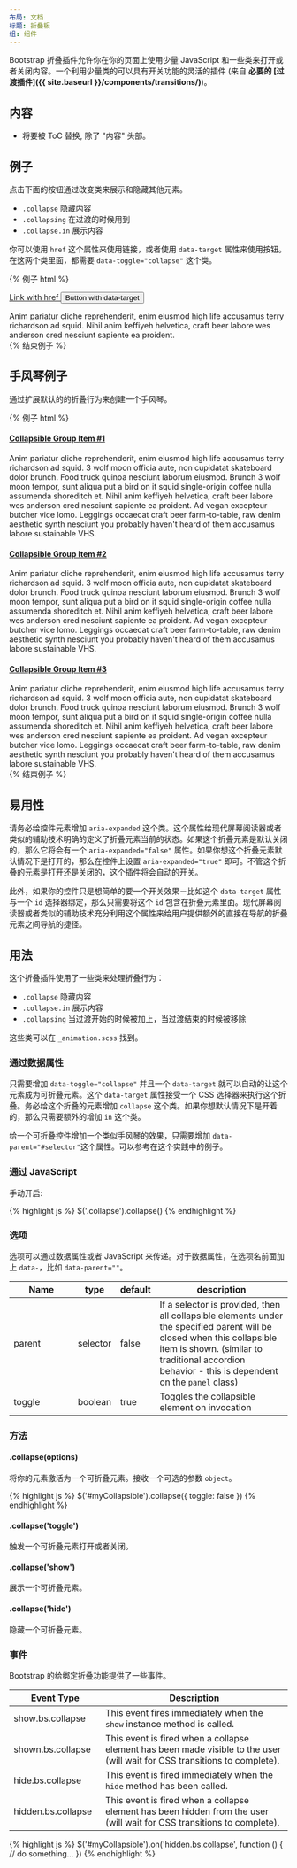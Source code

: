 ```yaml
---
布局: 文档
标题: 折叠板
组: 组件
---
```


Bootstrap 折叠插件允许你在你的页面上使用少量 JavaScript 和一些类来打开或者关闭内容。一个利用少量类的可以具有开关功能的灵活的插件 (来自 **必要的 [过渡插件]({{ site.baseurl }}/components/transitions/)**)。

## 内容

* 将要被 ToC 替换, 除了 "内容" 头部。

## 例子

点击下面的按钮通过改变类来展示和隐藏其他元素。

- `.collapse` 隐藏内容
- `.collapsing` 在过渡的时候用到
- `.collapse.in` 展示内容

你可以使用 `href` 这个属性来使用链接，或者使用 `data-target` 属性来使用按钮。在这两个类里面，都需要 `data-toggle="collapse"` 这个类。

{% 例子 html %}
<p>
  <a class="btn btn-primary" data-toggle="collapse" href="#collapseExample" aria-expanded="false" aria-controls="collapseExample">
    Link with href
  </a>
  <button class="btn btn-primary" type="button" data-toggle="collapse" data-target="#collapseExample" aria-expanded="false" aria-controls="collapseExample">
    Button with data-target
  </button>
</p>
<div class="collapse" id="collapseExample">
  <div class="card card-block">
    Anim pariatur cliche reprehenderit, enim eiusmod high life accusamus terry richardson ad squid. Nihil anim keffiyeh helvetica, craft beer labore wes anderson cred nesciunt sapiente ea proident.
  </div>
</div>
{% 结束例子 %}

## 手风琴例子

通过扩展默认的的折叠行为来创建一个手风琴。

{% 例子 html %}
<div id="accordion" role="tablist" aria-multiselectable="true">
  <div class="panel panel-default">
    <div class="panel-heading" role="tab" id="headingOne">
      <h4 class="panel-title">
        <a data-toggle="collapse" data-parent="#accordion" href="#collapseOne" aria-expanded="true" aria-controls="collapseOne">
          Collapsible Group Item #1
        </a>
      </h4>
    </div>
    <div id="collapseOne" class="panel-collapse collapse in" role="tabpanel" aria-labelledby="headingOne">
      Anim pariatur cliche reprehenderit, enim eiusmod high life accusamus terry richardson ad squid. 3 wolf moon officia aute, non cupidatat skateboard dolor brunch. Food truck quinoa nesciunt laborum eiusmod. Brunch 3 wolf moon tempor, sunt aliqua put a bird on it squid single-origin coffee nulla assumenda shoreditch et. Nihil anim keffiyeh helvetica, craft beer labore wes anderson cred nesciunt sapiente ea proident. Ad vegan excepteur butcher vice lomo. Leggings occaecat craft beer farm-to-table, raw denim aesthetic synth nesciunt you probably haven't heard of them accusamus labore sustainable VHS.
    </div>
  </div>
  <div class="panel panel-default">
    <div class="panel-heading" role="tab" id="headingTwo">
      <h4 class="panel-title">
        <a class="collapsed" data-toggle="collapse" data-parent="#accordion" href="#collapseTwo" aria-expanded="false" aria-controls="collapseTwo">
          Collapsible Group Item #2
        </a>
      </h4>
    </div>
    <div id="collapseTwo" class="panel-collapse collapse" role="tabpanel" aria-labelledby="headingTwo">
      Anim pariatur cliche reprehenderit, enim eiusmod high life accusamus terry richardson ad squid. 3 wolf moon officia aute, non cupidatat skateboard dolor brunch. Food truck quinoa nesciunt laborum eiusmod. Brunch 3 wolf moon tempor, sunt aliqua put a bird on it squid single-origin coffee nulla assumenda shoreditch et. Nihil anim keffiyeh helvetica, craft beer labore wes anderson cred nesciunt sapiente ea proident. Ad vegan excepteur butcher vice lomo. Leggings occaecat craft beer farm-to-table, raw denim aesthetic synth nesciunt you probably haven't heard of them accusamus labore sustainable VHS.
    </div>
  </div>
  <div class="panel panel-default">
    <div class="panel-heading" role="tab" id="headingThree">
      <h4 class="panel-title">
        <a class="collapsed" data-toggle="collapse" data-parent="#accordion" href="#collapseThree" aria-expanded="false" aria-controls="collapseThree">
          Collapsible Group Item #3
        </a>
      </h4>
    </div>
    <div id="collapseThree" class="panel-collapse collapse" role="tabpanel" aria-labelledby="headingThree">
      Anim pariatur cliche reprehenderit, enim eiusmod high life accusamus terry richardson ad squid. 3 wolf moon officia aute, non cupidatat skateboard dolor brunch. Food truck quinoa nesciunt laborum eiusmod. Brunch 3 wolf moon tempor, sunt aliqua put a bird on it squid single-origin coffee nulla assumenda shoreditch et. Nihil anim keffiyeh helvetica, craft beer labore wes anderson cred nesciunt sapiente ea proident. Ad vegan excepteur butcher vice lomo. Leggings occaecat craft beer farm-to-table, raw denim aesthetic synth nesciunt you probably haven't heard of them accusamus labore sustainable VHS.
    </div>
  </div>
</div>
{% 结束例子 %}

## 易用性

请务必给控件元素增加 `aria-expanded` 这个类。这个属性给现代屏幕阅读器或者类似的辅助技术明确的定义了折叠元素当前的状态。如果这个折叠元素是默认关闭的，那么它将会有一个 `aria-expanded="false"` 属性。如果你想这个折叠元素默认情况下是打开的，那么在控件上设置 `aria-expanded="true"` 即可。不管这个折叠的元素是打开还是关闭的，这个插件将会自动的开关。

此外，如果你的控件只是想简单的要一个开关效果－比如这个 `data-target` 属性与一个 `id` 选择器绑定，那么只需要将这个 `id` 包含在折叠元素里面。现代屏幕阅读器或者类似的辅助技术充分利用这个属性来给用户提供额外的直接在导航的折叠元素之间导航的捷径。

## 用法

这个折叠插件使用了一些类来处理折叠行为：

- `.collapse` 隐藏内容
- `.collapse.in` 展示内容
- `.collapsing` 当过渡开始的时候被加上，当过渡结束的时候被移除

这些类可以在 `_animation.scss` 找到。

### 通过数据属性

只需要增加 `data-toggle="collapse"` 并且一个 `data-target` 就可以自动的让这个元素成为可折叠元素。这个 `data-target` 属性接受一个 CSS 选择器来执行这个折叠。务必给这个折叠的元素增加 `collapse` 这个类。如果你想默认情况下是开着的，那么只需要额外的增加 `in` 这个类。

给一个可折叠控件增加一个类似手风琴的效果，只需要增加 `data-parent="#selector"`这个属性。可以参考在这个实践中的例子。

### 通过 JavaScript

手动开启:

{% highlight js %}
$('.collapse').collapse()
{% endhighlight %}

### 选项

选项可以通过数据属性或者 JavaScript 来传递。对于数据属性，在选项名前面加上 `data-`，比如 `data-parent=""`。

<div class="table-responsive">
  <table class="table table-bordered table-striped">
    <thead>
     <tr>
       <th style="width: 100px;">Name</th>
       <th style="width: 50px;">type</th>
       <th style="width: 50px;">default</th>
       <th>description</th>
     </tr>
    </thead>
    <tbody>
     <tr>
       <td>parent</td>
       <td>selector</td>
       <td>false</td>
       <td>If a selector is provided, then all collapsible elements under the specified parent will be closed when this collapsible item is shown. (similar to traditional accordion behavior - this is dependent on the <code>panel</code> class)</td>
     </tr>
     <tr>
       <td>toggle</td>
       <td>boolean</td>
       <td>true</td>
       <td>Toggles the collapsible element on invocation</td>
     </tr>
    </tbody>
  </table>
</div>

### 方法

#### .collapse(options)

将你的元素激活为一个可折叠元素。接收一个可选的参数 `object`。

{% highlight js %}
$('#myCollapsible').collapse({
  toggle: false
})
{% endhighlight %}

#### .collapse('toggle')

触发一个可折叠元素打开或者关闭。

#### .collapse('show')

展示一个可折叠元素。

#### .collapse('hide')

隐藏一个可折叠元素。

### 事件

Bootstrap 的给绑定折叠功能提供了一些事件。

<div class="table-responsive">
  <table class="table table-bordered table-striped">
    <thead>
     <tr>
       <th style="width: 150px;">Event Type</th>
       <th>Description</th>
     </tr>
    </thead>
    <tbody>
     <tr>
       <td>show.bs.collapse</td>
       <td>This event fires immediately when the <code>show</code> instance method is called.</td>
     </tr>
     <tr>
       <td>shown.bs.collapse</td>
       <td>This event is fired when a collapse element has been made visible to the user (will wait for CSS transitions to complete).</td>
     </tr>
     <tr>
       <td>hide.bs.collapse</td>
       <td>
        This event is fired immediately when the <code>hide</code> method has been called.
       </td>
     </tr>
     <tr>
       <td>hidden.bs.collapse</td>
       <td>This event is fired when a collapse element has been hidden from the user (will wait for CSS transitions to complete).</td>
     </tr>
    </tbody>
  </table>
</div>

{% highlight js %}
$('#myCollapsible').on('hidden.bs.collapse', function () {
  // do something…
})
{% endhighlight %}
